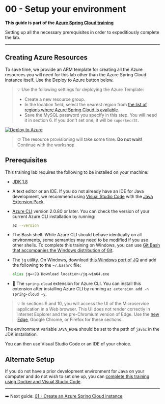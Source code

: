 # 00 - Setup your environment

__This guide is part of the [Azure Spring Cloud training](../README.md)__

Setting up all the necessary prerequisites in order to expeditiously complete the lab.

---

## Creating Azure Resources

To save time, we provide an ARM template for creating all the Azure resources you will need for this lab other than the Azure Spring Cloud instance itself. Use the Deploy to Azure button below.

> 💡 Use the following settings for deploying the Azure Template:
>
> * Create a new resource group.
> * In the location field, select the nearest region from [the list of regions where Azure Spring Cloud is available](https://azure.microsoft.com/global-infrastructure/services/?products=spring-cloud&regions=all).
> * Save the MySQL password you specify in this step. You will need it in section 6. If you don't set one, it will be `super$ecr3t`.

[![Deploy to Azure](media/deploybutton.svg)](https://portal.azure.com/#create/Microsoft.Template/uri/https%3A%2F%2Fraw.githubusercontent.com%2Fmicrosoft%2Fazure-spring-cloud-training%2Fmaster%2F00-setup-your-environment%2Fazuredeploy.json?WT.mc_id=azurespringcloud-github-judubois)

>⏱ The resource provisioning will take some time. __Do not wait!__ Continue with the workshop.

## Prerequisites

This training lab requires the following to be installed on your machine:

* [JDK 1.8](https://www.azul.com/downloads/azure-only/zulu/?&version=java-8-lts&architecture=x86-64-bit&package=jdk)
* A text editor or an IDE. If you do not already have an IDE for Java development, we recommend using [Visual Studio Code](https://code.visualstudio.com/?WT.mc_id=azurespringcloud-github-judubois) with the [Java Extension Pack](https://marketplace.visualstudio.com/items?itemName=vscjava.vscode-java-pack&WT.mc_id=azurespringcloud-github-judubois).
* [Azure CLI](https://docs.microsoft.com/en-us/cli/azure/install-azure-cli?view=azure-cli-latest&WT.mc_id=azurespringcloud-github-judubois) version 2.0.80 or later. You can check the version of your current Azure CLI installation by running:
  ```bash
  az --version
  ```

* The Bash shell. While Azure CLI should behave identically on all environments, some semantics may need to be modified if you use other shells. To complete this training on Windows, you can use [Git Bash that accompanies the Windows distribution of Git](https://git-scm.com/download/win).

* The `jq` utility. On Windows, download [this Windows port of JQ](https://github.com/stedolan/jq/releases) and add the following to the `~/.bashrc` file: 
   ```bash
   alias jq=<JQ Download location>/jq-win64.exe
   ```

* 🚧 The `spring-cloud` extension for Azure CLI. You can install this extension after installing Azure CLI by running `az extension add -n spring-cloud -y`.

> 💡 In sections 9 and 10, you will access the UI of the Microservice application in a Web browser. This UI does not render correctly in Internet Explorer and the pre-Chromium version of Edge. Use the [new Edge](https://microsoft.com/edge/?WT.mc_id=azurespringcloud-github-judubois), Google Chrome, or Firefox for these sections.

The environment variable `JAVA_HOME` should be set to the path of `javac` in the JDK installation.

You can then use Visual Studio Code or an IDE of your choice.

## Alternate Setup

If you do not have a prior development environment for Java on your computer and do not wish to set one up, you can [complete this training using Docker and Visual Studio Code](AlternateSetup.md).

---

➡️ Next guide: [01 - Create an Azure Spring Cloud instance](../01-create-an-azure-spring-cloud-instance/README.md)
